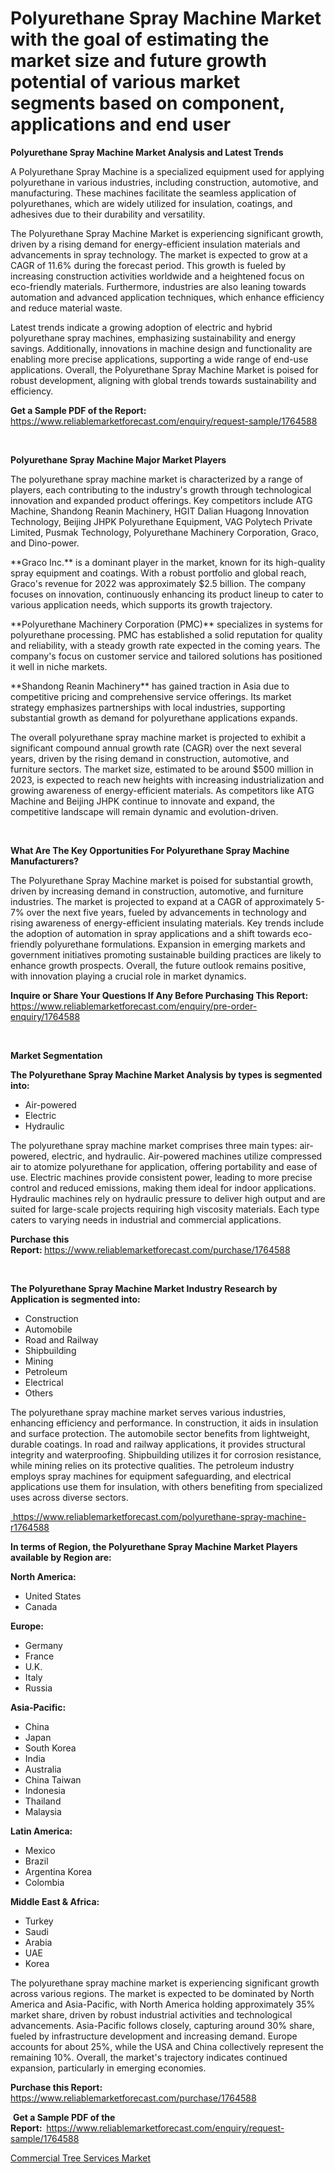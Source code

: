 <p><h1>Polyurethane Spray Machine Market with the goal of estimating the market size and future growth potential of various market segments based on component, applications and end user</h1></p><p><strong>Polyurethane Spray Machine Market Analysis and Latest Trends</strong></p>
<p><p>A Polyurethane Spray Machine is a specialized equipment used for applying polyurethane in various industries, including construction, automotive, and manufacturing. These machines facilitate the seamless application of polyurethanes, which are widely utilized for insulation, coatings, and adhesives due to their durability and versatility.</p><p>The Polyurethane Spray Machine Market is experiencing significant growth, driven by a rising demand for energy-efficient insulation materials and advancements in spray technology. The market is expected to grow at a CAGR of 11.6% during the forecast period. This growth is fueled by increasing construction activities worldwide and a heightened focus on eco-friendly materials. Furthermore, industries are also leaning towards automation and advanced application techniques, which enhance efficiency and reduce material waste.</p><p>Latest trends indicate a growing adoption of electric and hybrid polyurethane spray machines, emphasizing sustainability and energy savings. Additionally, innovations in machine design and functionality are enabling more precise applications, supporting a wide range of end-use applications. Overall, the Polyurethane Spray Machine Market is poised for robust development, aligning with global trends towards sustainability and efficiency.</p></p>
<p><strong>Get a Sample PDF of the Report:&nbsp;</strong> <a href="https://www.reliablemarketforecast.com/enquiry/request-sample/1764588?utm_campaign=1080&utm_medium=2&utm_source=Github&utm_content=ia&utm_term=22022025&utm_id=polyurethane-spray-machine">https://www.reliablemarketforecast.com/enquiry/request-sample/1764588</a></p>
<p>&nbsp;</p>
<p><strong>Polyurethane Spray Machine Major Market Players</strong></p>
<p><p>The polyurethane spray machine market is characterized by a range of players, each contributing to the industry's growth through technological innovation and expanded product offerings. Key competitors include ATG Machine, Shandong Reanin Machinery, HGIT Dalian Huagong Innovation Technology, Beijing JHPK Polyurethane Equipment, VAG Polytech Private Limited, Pusmak Technology, Polyurethane Machinery Corporation, Graco, and Dino-power.</p><p>**Graco Inc.** is a dominant player in the market, known for its high-quality spray equipment and coatings. With a robust portfolio and global reach, Graco's revenue for 2022 was approximately $2.5 billion. The company focuses on innovation, continuously enhancing its product lineup to cater to various application needs, which supports its growth trajectory.</p><p>**Polyurethane Machinery Corporation (PMC)** specializes in systems for polyurethane processing. PMC has established a solid reputation for quality and reliability, with a steady growth rate expected in the coming years. The company's focus on customer service and tailored solutions has positioned it well in niche markets.</p><p>**Shandong Reanin Machinery** has gained traction in Asia due to competitive pricing and comprehensive service offerings. Its market strategy emphasizes partnerships with local industries, supporting substantial growth as demand for polyurethane applications expands.</p><p>The overall polyurethane spray machine market is projected to exhibit a significant compound annual growth rate (CAGR) over the next several years, driven by the rising demand in construction, automotive, and furniture sectors. The market size, estimated to be around $500 million in 2023, is expected to reach new heights with increasing industrialization and growing awareness of energy-efficient materials. As competitors like ATG Machine and Beijing JHPK continue to innovate and expand, the competitive landscape will remain dynamic and evolution-driven.</p></p>
<p>&nbsp;</p>
<p><strong>What Are The Key Opportunities For Polyurethane Spray Machine Manufacturers?</strong></p>
<p><p>The Polyurethane Spray Machine market is poised for substantial growth, driven by increasing demand in construction, automotive, and furniture industries. The market is projected to expand at a CAGR of approximately 5-7% over the next five years, fueled by advancements in technology and rising awareness of energy-efficient insulating materials. Key trends include the adoption of automation in spray applications and a shift towards eco-friendly polyurethane formulations. Expansion in emerging markets and government initiatives promoting sustainable building practices are likely to enhance growth prospects. Overall, the future outlook remains positive, with innovation playing a crucial role in market dynamics.</p></p>
<p><strong>Inquire or Share Your Questions If Any Before Purchasing This Report:</strong> <a href="https://www.reliablemarketforecast.com/enquiry/pre-order-enquiry/1764588?utm_campaign=1080&utm_medium=2&utm_source=Github&utm_content=ia&utm_term=22022025&utm_id=polyurethane-spray-machine">https://www.reliablemarketforecast.com/enquiry/pre-order-enquiry/1764588</a></p>
<p>&nbsp;</p>
<p><strong>Market Segmentation</strong></p>
<p><strong>The Polyurethane Spray Machine Market Analysis by types is segmented into:</strong></p>
<p><ul><li>Air-powered</li><li>Electric</li><li>Hydraulic</li></ul></p>
<p><p>The polyurethane spray machine market comprises three main types: air-powered, electric, and hydraulic. Air-powered machines utilize compressed air to atomize polyurethane for application, offering portability and ease of use. Electric machines provide consistent power, leading to more precise control and reduced emissions, making them ideal for indoor applications. Hydraulic machines rely on hydraulic pressure to deliver high output and are suited for large-scale projects requiring high viscosity materials. Each type caters to varying needs in industrial and commercial applications.</p></p>
<p><strong>Purchase this Report:&nbsp;</strong><a href="https://www.reliablemarketforecast.com/purchase/1764588?utm_campaign=1080&utm_medium=2&utm_source=Github&utm_content=ia&utm_term=22022025&utm_id=polyurethane-spray-machine">https://www.reliablemarketforecast.com/purchase/1764588</a></p>
<p>&nbsp;</p>
<p><strong>The Polyurethane Spray Machine Market Industry Research by Application is segmented into:</strong></p>
<p><ul><li>Construction</li><li>Automobile</li><li>Road and Railway</li><li>Shipbuilding</li><li>Mining</li><li>Petroleum</li><li>Electrical</li><li>Others</li></ul></p>
<p><p>The polyurethane spray machine market serves various industries, enhancing efficiency and performance. In construction, it aids in insulation and surface protection. The automobile sector benefits from lightweight, durable coatings. In road and railway applications, it provides structural integrity and waterproofing. Shipbuilding utilizes it for corrosion resistance, while mining relies on its protective qualities. The petroleum industry employs spray machines for equipment safeguarding, and electrical applications use them for insulation, with others benefiting from specialized uses across diverse sectors.</p></p>
<p><a href="https://www.reliablemarketforecast.com/polyurethane-spray-machine-r1764588?utm_campaign=1080&utm_medium=2&utm_source=Github&utm_content=ia&utm_term=22022025&utm_id=polyurethane-spray-machine">&nbsp;https://www.reliablemarketforecast.com/polyurethane-spray-machine-r1764588</a></p>
<p><strong>In terms of Region, the Polyurethane Spray Machine Market Players available by Region are:</strong></p>
<p>
    <p> <strong> North America: </strong>
        <ul>
            <li>United States</li>
            <li>Canada</li>
        </ul>
        </p> 
    <p> <strong> Europe: </strong>
        <ul>
            <li>Germany</li>
            <li>France</li>
            <li>U.K.</li>
            <li>Italy</li>
            <li>Russia</li>
        </ul>
        </p> 
    <p> <strong> Asia-Pacific: </strong>
        <ul>
            <li>China</li>
            <li>Japan</li>
            <li>South Korea</li>
            <li>India</li>
            <li>Australia</li>
            <li>China Taiwan</li>
            <li>Indonesia</li>
            <li>Thailand</li>
            <li>Malaysia</li>
        </ul>
        </p> 
    <p> <strong> Latin America: </strong>
        <ul>
            <li>Mexico</li>
            <li>Brazil</li>
            <li>Argentina Korea</li>
            <li>Colombia</li>
        </ul>
        </p> 
    <p> <strong> Middle East & Africa: </strong>
        <ul>
            <li>Turkey</li>
            <li>Saudi</li>
            <li>Arabia</li>
            <li>UAE</li>
            <li>Korea</li>
        </ul>
    </p>
    </p>
<p><p>The polyurethane spray machine market is experiencing significant growth across various regions. The market is expected to be dominated by North America and Asia-Pacific, with North America holding approximately 35% market share, driven by robust industrial activities and technological advancements. Asia-Pacific follows closely, capturing around 30% share, fueled by infrastructure development and increasing demand. Europe accounts for about 25%, while the USA and China collectively represent the remaining 10%. Overall, the market's trajectory indicates continued expansion, particularly in emerging economies.</p></p>
<p><strong>Purchase this Report: </strong><a href="https://www.reliablemarketforecast.com/purchase/1764588?utm_campaign=1080&utm_medium=2&utm_source=Github&utm_content=ia&utm_term=22022025&utm_id=polyurethane-spray-machine">https://www.reliablemarketforecast.com/purchase/1764588</a></p>
<p>&nbsp;<strong>Get a Sample PDF of the Report:&nbsp;&nbsp;</strong><a href="https://www.reliablemarketforecast.com/enquiry/request-sample/1764588?utm_campaign=1080&utm_medium=2&utm_source=Github&utm_content=ia&utm_term=22022025&utm_id=polyurethane-spray-machine">https://www.reliablemarketforecast.com/enquiry/request-sample/1764588</a></p>
<p><strong></strong></p>
<p><p><a href="https://github.com/gdfhhhj/Market-Research-Report-List-7/blob/main/commercial-tree-services-market.md?utm_campaign=1080&utm_medium=2&utm_source=Github&utm_content=ia&utm_term=22022025&utm_id=polyurethane-spray-machine">Commercial Tree Services Market</a></p></p>